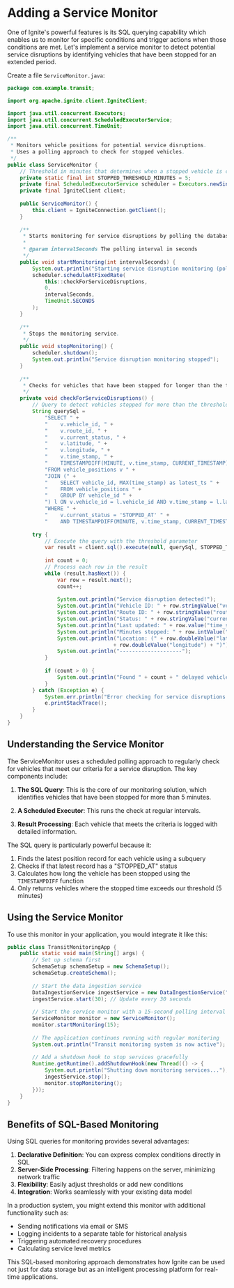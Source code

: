 # Adding a Service Monitor

One of Ignite's powerful features is its SQL querying capability which enables us to monitor for specific conditions and trigger actions when those conditions are met. Let's implement a service monitor to detect potential service disruptions by identifying vehicles that have been stopped for an extended period.

Create a file `ServiceMonitor.java`:

```java
package com.example.transit;

import org.apache.ignite.client.IgniteClient;

import java.util.concurrent.Executors;
import java.util.concurrent.ScheduledExecutorService;
import java.util.concurrent.TimeUnit;

/**
 * Monitors vehicle positions for potential service disruptions.
 * Uses a polling approach to check for stopped vehicles.
 */
public class ServiceMonitor {
    // Threshold in minutes that determines when a stopped vehicle is considered delayed
    private static final int STOPPED_THRESHOLD_MINUTES = 5;
    private final ScheduledExecutorService scheduler = Executors.newSingleThreadScheduledExecutor();
    private final IgniteClient client;
    
    public ServiceMonitor() {
        this.client = IgniteConnection.getClient();
    }
    
    /**
     * Starts monitoring for service disruptions by polling the database at regular intervals.
     * 
     * @param intervalSeconds The polling interval in seconds
     */
    public void startMonitoring(int intervalSeconds) {
        System.out.println("Starting service disruption monitoring (polling every " + intervalSeconds + " seconds)");
        scheduler.scheduleAtFixedRate(
            this::checkForServiceDisruptions, 
            0, 
            intervalSeconds, 
            TimeUnit.SECONDS
        );
    }
    
    /**
     * Stops the monitoring service.
     */
    public void stopMonitoring() {
        scheduler.shutdown();
        System.out.println("Service disruption monitoring stopped");
    }
    
    /**
     * Checks for vehicles that have been stopped for longer than the threshold.
     */
    private void checkForServiceDisruptions() {
        // Query to detect vehicles stopped for more than the threshold time
        String querySql = 
            "SELECT " +
            "    v.vehicle_id, " +
            "    v.route_id, " +
            "    v.current_status, " +
            "    v.latitude, " +
            "    v.longitude, " +
            "    v.time_stamp, " +
            "    TIMESTAMPDIFF(MINUTE, v.time_stamp, CURRENT_TIMESTAMP) as stopped_minutes " +
            "FROM vehicle_positions v " +
            "JOIN (" +
            "    SELECT vehicle_id, MAX(time_stamp) as latest_ts " +
            "    FROM vehicle_positions " +
            "    GROUP BY vehicle_id " +
            ") l ON v.vehicle_id = l.vehicle_id AND v.time_stamp = l.latest_ts " +
            "WHERE " +
            "    v.current_status = 'STOPPED_AT' " +
            "    AND TIMESTAMPDIFF(MINUTE, v.time_stamp, CURRENT_TIMESTAMP) >= ?";
        
        try {
            // Execute the query with the threshold parameter
            var result = client.sql().execute(null, querySql, STOPPED_THRESHOLD_MINUTES);
            
            int count = 0;
            // Process each row in the result
            while (result.hasNext()) {
                var row = result.next();
                count++;
                
                System.out.println("Service disruption detected!");
                System.out.println("Vehicle ID: " + row.stringValue("vehicle_id"));
                System.out.println("Route ID: " + row.stringValue("route_id"));
                System.out.println("Status: " + row.stringValue("current_status"));
                System.out.println("Last updated: " + row.value("time_stamp"));
                System.out.println("Minutes stopped: " + row.intValue("stopped_minutes"));
                System.out.println("Location: (" + row.doubleValue("latitude") + ", " 
                                  + row.doubleValue("longitude") + ")");
                System.out.println("--------------------");
            }
            
            if (count > 0) {
                System.out.println("Found " + count + " delayed vehicles");
            }
        } catch (Exception e) {
            System.err.println("Error checking for service disruptions: " + e.getMessage());
            e.printStackTrace();
        }
    }
}
```

## Understanding the Service Monitor

The ServiceMonitor uses a scheduled polling approach to regularly check for vehicles that meet our criteria for a service disruption. The key components include:

1. **The SQL Query**: This is the core of our monitoring solution, which identifies vehicles that have been stopped for more than 5 minutes.

2. **A Scheduled Executor**: This runs the check at regular intervals.

3. **Result Processing**: Each vehicle that meets the criteria is logged with detailed information.

The SQL query is particularly powerful because it:

1. Finds the latest position record for each vehicle using a subquery
2. Checks if that latest record has a "STOPPED_AT" status
3. Calculates how long the vehicle has been stopped using the `TIMESTAMPDIFF` function
4. Only returns vehicles where the stopped time exceeds our threshold (5 minutes)

## Using the Service Monitor

To use this monitor in your application, you would integrate it like this:

```java
public class TransitMonitoringApp {
    public static void main(String[] args) {
        // Set up schema first
        SchemaSetup schemaSetup = new SchemaSetup();
        schemaSetup.createSchema();
        
        // Start the data ingestion service
        DataIngestionService ingestService = new DataIngestionService("your-gtfs-feed-url");
        ingestService.start(30); // Update every 30 seconds
        
        // Start the service monitor with a 15-second polling interval
        ServiceMonitor monitor = new ServiceMonitor();
        monitor.startMonitoring(15);
        
        // The application continues running with regular monitoring
        System.out.println("Transit monitoring system is now active");
        
        // Add a shutdown hook to stop services gracefully
        Runtime.getRuntime().addShutdownHook(new Thread(() -> {
            System.out.println("Shutting down monitoring services...");
            ingestService.stop();
            monitor.stopMonitoring();
        }));
    }
}
```

## Benefits of SQL-Based Monitoring

Using SQL queries for monitoring provides several advantages:

1. **Declarative Definition**: You can express complex conditions directly in SQL
2. **Server-Side Processing**: Filtering happens on the server, minimizing network traffic
3. **Flexibility**: Easily adjust thresholds or add new conditions
4. **Integration**: Works seamlessly with your existing data model

In a production system, you might extend this monitor with additional functionality such as:
- Sending notifications via email or SMS
- Logging incidents to a separate table for historical analysis
- Triggering automated recovery procedures
- Calculating service level metrics

This SQL-based monitoring approach demonstrates how Ignite can be used not just for data storage but as an intelligent processing platform for real-time applications.
